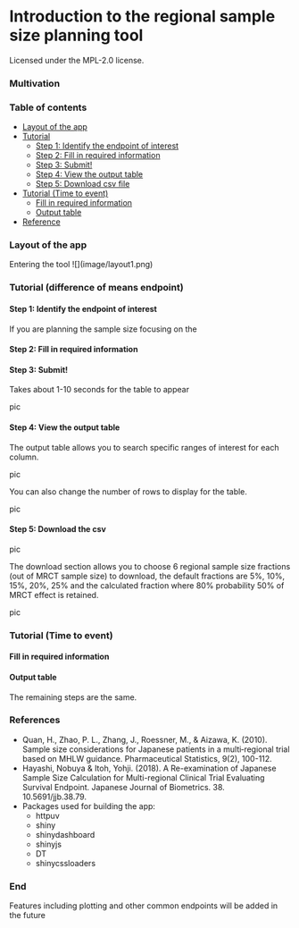 # Introduction to the regional sample size planning tool
Licensed under the MPL-2.0 license.

### Multivation

### Table of contents
- [Layout of the app](#layout)
- [Tutorial](#tutorial1)
  - [Step 1: Identify the endpoint of interest](#identify) 
  - [Step 2: Fill in required information](#fill-in1) 
  - [Step 3: Submit!](#submit)
  - [Step 4: View the output table](#output-table1) 
  - [Step 5: Download csv file](#download-csv) 
- [Tutorial (Time to event)](#tutorial2) 
  - [Fill in required information](#fill-in2) 
  - [Output table](#output-table2) 
- [Reference](#reference) 

<h3 id="layout">Layout of the app</h3> 
Entering the tool
![](image/layout1.png)

<h3 id="tutorial1">Tutorial (difference of means endpoint)</h3> 

<h4 id="identify">Step 1: Identify the endpoint of interest</h4> 
If you are planning the sample size focusing on the 

<h4 id="fill-in1">Step 2: Fill in required information</h4> 

<h4 id="submit">Step 3: Submit! </h4>

Takes about 1-10 seconds for the table to appear

pic

<h4 id="output-table1">Step 4: View the output table</h4>

The output table allows you to search specific ranges of interest for each column.

pic

You can also change the number of rows to display for the table.

pic

<h4 id="download-csv">Step 5: Download the csv</h4>
pic

The download section allows you to choose 6 regional sample size fractions (out of MRCT sample size) to download, the default fractions are 5%, 10%, 15%, 20%, 25% and the calculated fraction where 80% probability 50% of MRCT effect is retained.

pic

<h3 id="tutorial2">Tutorial (Time to event)</h3> 

<h4 id="fill-in2">Fill in required information</h4>

<h4 id="output-table2">Output table</h4>

The remaining steps are the same.

<h3 id="reference">References</h3> 

- Quan, H., Zhao, P. L., Zhang, J., Roessner, M., & Aizawa, K. (2010). Sample size considerations for Japanese patients in a multi‐regional trial based on MHLW guidance. Pharmaceutical Statistics, 9(2), 100-112.
- Hayashi, Nobuya & Itoh, Yohji. (2018). A Re-examination of Japanese Sample Size Calculation for Multi-regional Clinical Trial Evaluating Survival Endpoint. Japanese Journal of Biometrics. 38. 10.5691/jjb.38.79. 
- Packages used for building the app: 
  - httpuv
  - shiny
  - shinydashboard
  - shinyjs
  - DT
  - shinycssloaders

### End
Features including plotting and other common endpoints will be added in the future

